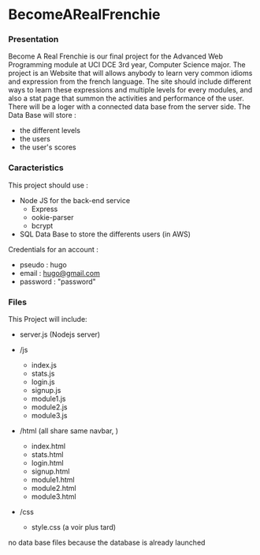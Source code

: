 # BecomeARealFrenchie

### Presentation
Become A Real Frenchie is our final project for the Advanced Web Programming module at UCI DCE 3rd year, Computer Science major.
The project is an Website that will allows anybody to learn very common idioms and expression from the french language.
The site should include different ways to learn these expressions and multiple levels for every modules, and also a stat page that summon the activities and performance of the user.
There will be a loger with a connected data base from the server side. The Data Base will store : 
- the different levels
- the users
- the user's scores

### Caracteristics
This project should use :
- Node JS for the back-end service
  - Express
  - ookie-parser
  - bcrypt
- SQL Data Base to store the differents users (in AWS)


Credentials for an account : 
- pseudo : hugo
- email : hugo@gmail.com
- password : "password"


### Files
This Project will include:
- server.js (Nodejs server)
- /js
  - index.js
  - stats.js
  - login.js
  - signup.js
  - module1.js
  - module2.js
  - module3.js

- /html (all share same navbar, )
  - index.html
  - stats.html
  - login.html
  - signup.html
  - module1.html
  - module2.html
  - module3.html 

- /css
  - style.css (a voir plus tard)

no data base files because the database is already launched
